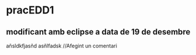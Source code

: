 # pracEDD1
## modificant amb eclipse a data de 19 de desembre
añsldkfjasñd
asñlfadsk
//Afegint un comentari